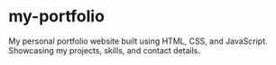 # my-portfolio
My personal portfolio website built using HTML, CSS, and JavaScript. Showcasing my projects, skills, and contact details.

